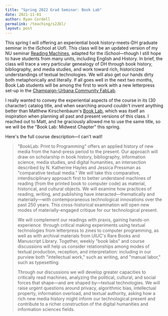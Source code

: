 ```yaml
---
title: "Spring 2022 Grad Seminar: Book Lab"
date: 2021-11-01
author: Ryan Cordell
permalink: /teaching/s22bl/
layout: post
---
```


This spring I will offering an experiential book history-meets-DH graduate seminar in the iSchool at UofI. This class will be an updated version of my NU seminar [Reading Machines](https://s19rm.ryancordell.org/), adapted for the iSchool—though I still hope to have students from many units, including English and History. In brief, the class will trace a very particular genealogy of DH through book history, bibliography, and media studies, and work toward rich, historicized understandings of textual technologies. We will also get our hands dirty both metaphorically and literally. If all goes well in the next two months, Book Lab students will be among the first to work with a new letterpress set-up in the [Champaign-Urbana Community FabLab](http://cucfablab.org/).

I really wanted to convey the experiential aspects of the course in its (30 character) catalog title, and when searching around couldn't invent anything better than Matthew Kirschenbaum's [Book Lab](https://hcommons.org/deposits/objects/hc:22598/datastreams/CONTENT/content), which was itself an inspiration when planning all past and present versions of this class. I reached out to Matt, and he graciously allowed me to use the same title, so we will be the "Book Lab: Midwest Chapter" this spring.

Here's the full course description—I can't wait!

> "BookLab: Print to Programming" offers an applied history of new media from the hand-press period to the present. Our approach will draw on scholarship in book history, bibliography, information science, media studies, and digital humanities, an intersection described by N. Katherine Hayles and Jessica Pressman as "comparative textual media." We will take this comparative, interdisciplinary approach first to better understand machines of reading (from the printed book to computer code) as material, historical, and cultural objects. We will examine how practices of reading, writing, and publishing have interacted—thematically and materially—with contemporaneous technological innovations over the past 250 years. This cross-historical examination will open new modes of materially-engaged critique for our technological present. 
> 
> We will complement our readings with praxis, gaining hands-on experience  through critical making experiments using textual technologies from letterpress to zines to computer programming, as well as with archival materials from UIUC's Rare Books and Manuscript Library. Together, weekly "book labs" and course discussions will help us consider relationships among modes of textual production, reception, and interpretation: including in our purview both "intellectual work," such as writing, and "manual labor," such as typesetting.  
> 
> Through our discussions we will develop greater capacities to critically read machines, analyzing the political, cultural, and social forces that shape—and are shaped by—textual technologies. We will raise urgent questions around privacy, algorithmic bias, intellectual property, information overload, and textual authority, asking how a rich new media history might inform our technological present and contribute to a richer construction of the digital humanities and information sciences fields.


